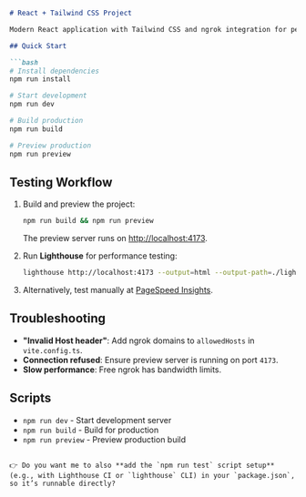 ````markdown
# React + Tailwind CSS Project

Modern React application with Tailwind CSS and ngrok integration for performance testing.

## Quick Start

```bash
# Install dependencies
npm run install

# Start development
npm run dev

# Build production
npm run build

# Preview production
npm run preview
````

## Testing Workflow

1. Build and preview the project:

   ```bash
   npm run build && npm run preview
   ```

   The preview server runs on [http://localhost:4173](http://localhost:4173).



2. Run **Lighthouse** for performance testing:

   ```bash
   lighthouse http://localhost:4173 --output=html --output-path=./lighthouse-complete.html
   ```

3. Alternatively, test manually at [PageSpeed Insights](https://pagespeed.web.dev).

## Troubleshooting

* **"Invalid Host header"**: Add ngrok domains to `allowedHosts` in `vite.config.ts`.
* **Connection refused**: Ensure preview server is running on port `4173`.
* **Slow performance**: Free ngrok has bandwidth limits.

## Scripts

* `npm run dev` - Start development server
* `npm run build` - Build for production
* `npm run preview` - Preview production build

```

👉 Do you want me to also **add the `npm run test` script setup** (e.g., with Lighthouse CI or `lighthouse` CLI) in your `package.json`, so it’s runnable directly?
```
